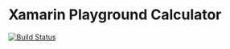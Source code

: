 # Xamarin Playground Calculator

[![Build Status](https://dev.azure.com/janminder/xamarin/_apis/build/status/minderjan.xamarin-playground?branchName=master)](https://dev.azure.com/janminder/xamarin/_build/latest?definitionId=1&branchName=master)